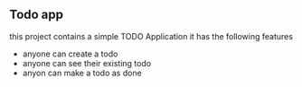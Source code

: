 ## Todo app 


this project contains a simple TODO Application 
it has the following features 

- anyone can create a todo
- anyone can see their existing todo 
- anyon can make a todo as done 